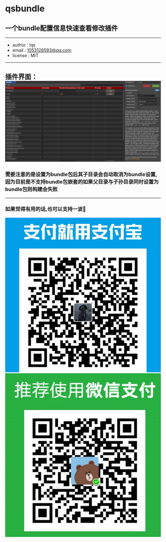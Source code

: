 # qsbundle

## 一个bundle配置信息快速查看修改插件
---
- author : lqs
- email : 1053128593@qq.com
- license : MIT
---
插件界面：
![screenshot](screenshot.jpg)
---
### 需要注意的是设置为bundle包后其子目录会自动取消为bundle设置,因为目前是不支持bundle包嵌套的如果父目录与子孙目录同时设置为bundle包则构建会失败

---
   
      
      
### 如果觉得有用的话,也可以支持一波:pray:

![alipay](alipay.jpg)
![wechatpay](wechatpay.jpg)
